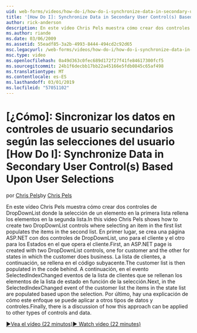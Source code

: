 ```yaml
---
uid: web-forms/videos/how-do-i/how-do-i-synchronize-data-in-secondary-user-controls-based-upon-user-selections
title: '[How Do I]: Synchronize Data in Secondary User Control(s) Based Upon User Selections | Microsoft Docs'
author: rick-anderson
description: En este vídeo Chris Pels muestra cómo crear dos controles de DropDownList donde la selección de un elemento en la primera lista rellena los elementos en la segunda lista. Primera persona...
ms.author: riande
ms.date: 03/06/2009
ms.assetid: 55eadf85-3a2b-4993-8444-494cd2c92d65
msc.legacyurl: /web-forms/videos/how-do-i/how-do-i-synchronize-data-in-secondary-user-controls-based-upon-user-selections
msc.type: video
ms.openlocfilehash: 0a49d363c0fec689d172f27f41fe84617300fcf5
ms.sourcegitcommit: 24b1f6decbb17bb22a45166e5fdb0845c65af498
ms.translationtype: MT
ms.contentlocale: es-ES
ms.lasthandoff: 03/01/2019
ms.locfileid: "57051102"
---
```

<a name="how-do-i-synchronize-data-in-secondary-user-controls-based-upon-user-selections"></a>[¿Cómo]: Sincronizar los datos en controles de usuario secundarios según las selecciones del usuario
[How Do I]: Synchronize Data in Secondary User Control(s) Based Upon User Selections
====================
<span data-ttu-id="17f97-104">por [Chris Pels](https://twitter.com/chrispels)</span><span class="sxs-lookup"><span data-stu-id="17f97-104">by [Chris Pels](https://twitter.com/chrispels)</span></span>

<span data-ttu-id="17f97-105">En este vídeo Chris Pels muestra cómo crear dos controles de DropDownList donde la selección de un elemento en la primera lista rellena los elementos en la segunda lista.</span><span class="sxs-lookup"><span data-stu-id="17f97-105">In this video Chris Pels shows how to create two DropDownList controls where selecting an item in the first list populates the items in the second list.</span></span> <span data-ttu-id="17f97-106">En primer lugar, se crea una página ASP.NET con dos controles de DropDownList, uno para el cliente y el otro para los Estados en el que opera el cliente.</span><span class="sxs-lookup"><span data-stu-id="17f97-106">First, an ASP.NET page is created with two DropDownList controls, one for customer and the other for states in which the customer does business.</span></span> <span data-ttu-id="17f97-107">La lista de clientes, a continuación, se rellena en el código subyacente.</span><span class="sxs-lookup"><span data-stu-id="17f97-107">The customer list is then populated in the code behind.</span></span> <span data-ttu-id="17f97-108">A continuación, en el evento SelectedIndexChanged eventos de la lista de clientes que se rellenan los elementos de la lista de estado en función de la selección.</span><span class="sxs-lookup"><span data-stu-id="17f97-108">Next, in the SelectedIndexChanged event of the customer list the items in the state list are populated based upon the selection.</span></span> <span data-ttu-id="17f97-109">Por último, hay una explicación de cómo este enfoque se puede aplicar a otros tipos de datos y controles.</span><span class="sxs-lookup"><span data-stu-id="17f97-109">Finally, there is a discussion of how this approach can be applied to other types of controls and data.</span></span>

[<span data-ttu-id="17f97-110">&#9654;Vea el vídeo (22 minutos)</span><span class="sxs-lookup"><span data-stu-id="17f97-110">&#9654; Watch video (22 minutes)</span></span>](https://channel9.msdn.com/Blogs/ASP-NET-Site-Videos/how-do-i-synchronize-data-in-secondary-user-controls-based-upon-user-selections)
